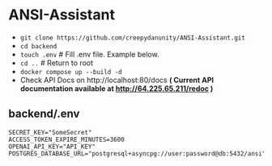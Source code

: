# ANSI-Assistant

- `git clone https://github.com/creepydanunity/ANSI-Assistant.git`
- `cd backend`
- `touch .env` # Fill .env file. Example below.
- `cd ..` # Return to root
- `docker compose up --build -d`
- Check API Docs on http://localhost:80/docs **( Current API documentation available at http://64.225.65.211/redoc )**

## backend/.env
```text
SECRET_KEY="SomeSecret"
ACCESS_TOKEN_EXPIRE_MINUTES=3600
OPENAI_API_KEY="API_KEY"
POSTGRES_DATABASE_URL="postgresql+asyncpg://user:password@db:5432/ansi"
```
